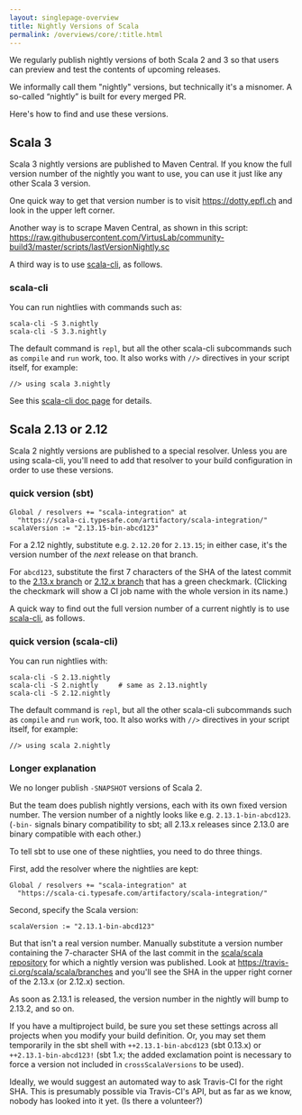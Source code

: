 ```yaml
---
layout: singlepage-overview
title: Nightly Versions of Scala
permalink: /overviews/core/:title.html
---
```


We regularly publish nightly versions of both Scala 2 and 3 so that users can preview and test the contents of upcoming releases.

We informally call them "nightly" versions, but technically it's a misnomer. A so-called “nightly” is built for every merged PR.

Here's how to find and use these versions.

## Scala 3

Scala 3 nightly versions are published to Maven Central. If you know the full version number of the nightly you want to use, you can use it just like any other Scala 3 version.

One quick way to get that version number is to visit https://dotty.epfl.ch and look in the upper left corner.

Another way is to scrape Maven Central, as shown in this script: https://raw.githubusercontent.com/VirtusLab/community-build3/master/scripts/lastVersionNightly.sc

A third way is to use [scala-cli](https://scala-cli.virtuslab.org), as follows.

### scala-cli

You can run nightlies with commands such as:

    scala-cli -S 3.nightly
    scala-cli -S 3.3.nightly

The default command is `repl`, but all the other scala-cli subcommands such as `compile` and `run` work, too. It also works with `//>` directives in your script itself, for example:

    //> using scala 3.nightly

See this [scala-cli doc page](https://scala-cli.virtuslab.org/docs/commands/compile#scala-nightlies) for details.

## Scala 2.13 or 2.12

Scala 2 nightly versions are published to a special resolver. Unless you are using scala-cli, you'll need to add that resolver to your build configuration in order to use these versions.

### quick version (sbt)

    Global / resolvers += "scala-integration" at
      "https://scala-ci.typesafe.com/artifactory/scala-integration/"
    scalaVersion := "2.13.15-bin-abcd123"

For a 2.12 nightly, substitute e.g. `2.12.20` for `2.13.15`; in either case, it's the version number of the _next_ release on that branch.

For `abcd123`, substitute the first 7 characters of the SHA of the latest commit to the [2.13.x branch](https://github.com/scala/scala/commits/2.13.x) or [2.12.x branch](https://github.com/scala/scala/commits/2.12.x) that has a green checkmark. (Clicking the checkmark will show a CI job name with the whole version in its name.)

A quick way to find out the full version number of a current nightly is to use [scala-cli](https://scala-cli.virtuslab.org), as follows.

### quick version (scala-cli)

You can run nightlies with:

    scala-cli -S 2.13.nightly
    scala-cli -S 2.nightly     # same as 2.13.nightly
    scala-cli -S 2.12.nightly

The default command is `repl`, but all the other scala-cli subcommands such as `compile` and `run` work, too. It also works with `//>` directives in your script itself, for example:

    //> using scala 2.nightly

### Longer explanation

We no longer publish `-SNAPSHOT` versions of Scala 2.

But the team does publish nightly versions, each with its own fixed version number. The version number of a nightly looks like e.g. `2.13.1-bin-abcd123`. (`-bin-` signals binary compatibility to sbt; all 2.13.x releases since 2.13.0 are binary compatible with each other.)

To tell sbt to use one of these nightlies, you need to do three things.

First, add the resolver where the nightlies are kept:

    Global / resolvers += "scala-integration" at
      "https://scala-ci.typesafe.com/artifactory/scala-integration/"

Second, specify the Scala version:

    scalaVersion := "2.13.1-bin-abcd123"

But that isn't a real version number. Manually substitute a version number containing the 7-character SHA of the last commit in the [scala/scala repository](https://github.com/scala/scala) for which a nightly version was published.  Look at https://travis-ci.org/scala/scala/branches and you'll see the SHA in the upper right corner of the 2.13.x (or 2.12.x) section.

As soon as 2.13.1 is released, the version number in the nightly will bump to 2.13.2, and so on.

If you have a multiproject build, be sure you set these settings across all projects when you modify your build definition. Or, you may set them temporarily in the sbt shell with `++2.13.1-bin-abcd123` (sbt 0.13.x) or `++2.13.1-bin-abcd123!` (sbt 1.x; the added exclamation point is necessary to force a version not included in `crossScalaVersions` to be used).

Ideally, we would suggest an automated way to ask Travis-CI for the right SHA. This is presumably possible via Travis-CI's API, but as far as we know, nobody has looked into it yet. (Is there a volunteer?)
